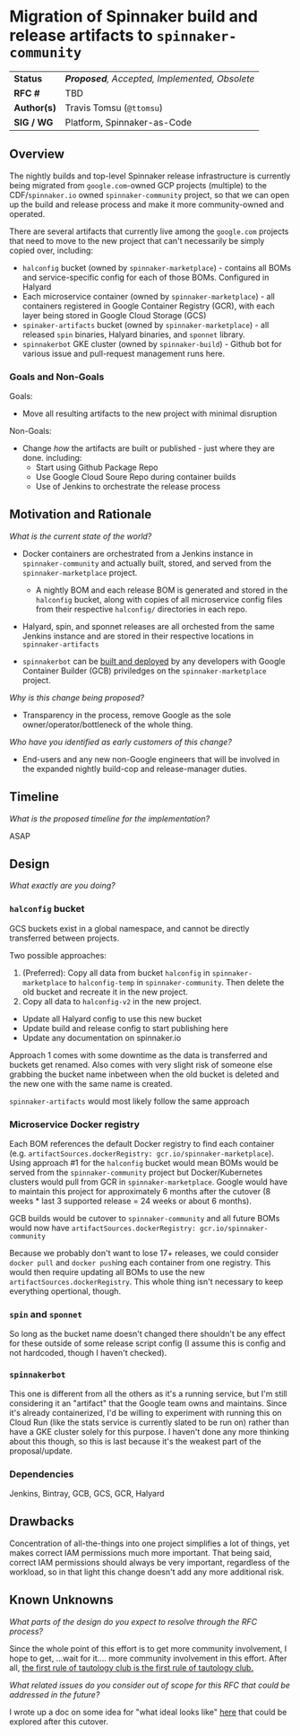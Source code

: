 # Migration of Spinnaker build and release artifacts to `spinnaker-community`

| | |
|-|-|
| **Status**     | _**Proposed**, Accepted, Implemented, Obsolete_ |
| **RFC #**      | TBD |
| **Author(s)**  | Travis Tomsu (`@ttomsu`) |
| **SIG / WG**   | Platform, Spinnaker-as-Code |

## Overview

The nightly builds and top-level Spinnaker release infrastructure is currently being migrated from `google.com`-owned GCP projects (multiple) to the CDF/`spinnaker.io` owned `spinnaker-community` project, so that we can open up the build and release process and make it more community-owned and operated.

There are several artifacts that currently live among the `google.com` projects that need to move to the new project that can't necessarily be simply copied over, including:
* `halconfig` bucket (owned by `spinnaker-marketplace`) - contains all BOMs and service-specific config for each of those BOMs. Configured in Halyard
* Each microservice container (owned by `spinnaker-marketplace`) - all containers registered in Google Container Registry (GCR), with each layer being stored in Google Cloud Storage (GCS)
* `spinaker-artifacts` bucket (owned by `spinnaker-marketplace`) - all released `spin` binaries, Halyard binaries, and `sponnet` library.
* `spinnakerbot` GKE cluster (owned by `spinnaker-build`) - Github bot for various issue and pull-request management runs here.

### Goals and Non-Goals

Goals:
* Move all resulting artifacts to the new project with minimal disruption

Non-Goals:
* Change *how* the artifacts are built or published - just where they are done. including:
  * Start using Github Package Repo
  * Use Google Cloud Soure Repo during container builds
  * Use of Jenkins to orchestrate the release process

## Motivation and Rationale

_What is the current state of the world?_
* Docker containers are orchestrated from a Jenkins instance in `spinnaker-community` and actually built, stored, and served from the `spinnaker-marketplace` project.
  * A nightly BOM and each release BOM is generated and stored in the `halconfig` bucket, along with copies of all microservice config files from their respective `halconfig/` directories in each repo.

* Halyard, spin, and sponnet releases are all orchested from the same Jenkins instance and are stored in their respective locations in `spinnaker-artifacts`

* `spinnakerbot` can be [built and deployed](https://github.com/spinnaker/spinnaker/blob/master/spinbot/Makefile#L11) by any developers with Google Container Builder (GCB) priviledges on the `spinnaker-marketplace` project.

_Why is this change being proposed?_

* Transparency in the process, remove Google as the sole owner/operator/bottleneck of the whole thing.

_Who have you identified as early customers of this change?_

* End-users and any new non-Google engineers that will be involved in the expanded nightly build-cop and release-manager duties.

## Timeline

_What is the proposed timeline for the implementation?_

ASAP

## Design

_What exactly are you doing?_


### `halconfig` bucket

GCS buckets exist in a global namespace, and cannot be directly transferred between projects.

Two possible approaches:
1. (Preferred): Copy all data from bucket `halconfig` in `spinnaker-marketplace` to `halconfig-temp` in `spinnaker-community`. Then delete the old bucket and recreate it in the new project.
2. Copy all data to `halconfig-v2` in the new project.
  * Update all Halyard config to use this new bucket
  * Update build and release config to start publishing here
  * Update any documentation on spinnaker.io

Approach 1 comes with some downtime as the data is transferred and buckets get renamed. Also comes with very slight risk of someone else grabbing the bucket name inbetween when the old bucket is deleted and the new one with the same name is created.

`spinnaker-artifacts` would most likely follow the same approach

### Microservice Docker registry

Each BOM references the default Docker registry to find each container (e.g. `artifactSources.dockerRegistry: gcr.io/spinnaker-marketplace`). Using approach #1 for the `halconfig` bucket would mean BOMs would be served from the `spinnaker-community` project but Docker/Kubernetes clusters would pull from GCR in `spinnaker-marketplace`. Google would have to maintain this project for approximately 6 months after the cutover (8 weeks * last 3 supported release = 24 weeks or about 6 months).

GCB builds would be cutover to `spinnaker-community` and all future BOMs would now have `artifactSources.dockerRegistry: gcr.io/spinnaker-community`

Because we probably don't want to lose 17+ releases, we could consider `docker pull` and `docker push`ing each container from one registry. This would then require updating all BOMs to use the new `artifactSources.dockerRegistry`. This whole thing isn't necessary to keep everything opertional, though.

### `spin` and `sponnet`

So long as the bucket name doesn't changed there shouldn't be any effect for these outside of some release script config (I assume this is config and not hardcoded, though I haven't checked).

### `spinnakerbot`

This one is different from all the others as it's a running service, but I'm still considering it an "artifact" that the Google team owns and maintains. Since it's already containerized, I'd be willing to experiment with running this on Cloud Run (like the stats service is currently slated to be run on) rather than have a GKE cluster solely for this purpose. I haven't done any more thinking about this though, so this is last because it's the weakest part of the proposal/update.

### Dependencies

Jenkins, Bintray, GCB, GCS, GCR, Halyard

## Drawbacks

Concentration of all-the-things into one project simplifies a lot of things, yet makes correct IAM permissions much more important. That being said, correct IAM permissions should always be very important, regardless of the workload, so in that light this change doesn't add any more additional risk.


## Known Unknowns

_What parts of the design do you expect to resolve through the RFC process?_

Since the whole point of this effort is to get more community involvement, I hope to get, ...wait for it.... more community involvement in this effort. After all, [the first rule of tautology club is the first rule of tautology club.](https://xkcd.com/703/)

_What related issues do you consider out of scope for this RFC that could be addressed in the future?_

I wrote up a doc on some idea for "what ideal looks like" [here](https://docs.google.com/document/d/1VR7n-6exwm_RspO18aDTZHZEMXgmL8vfz0CP4S3pUkM/edit) that could be explored after this cutover.

